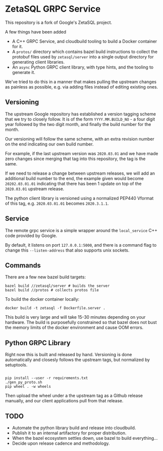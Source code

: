ZetaSQL GRPC Service
====================

This repository is a fork of Google's ZetaSQL project.

A few things have been added

* A C++ GRPC Service, and cloudbuild tooling
  to build a Docker container for it.
* A `protos/` directory which contains bazel build instructions to
  collect the protobuf files used by `zetasql/server` into
  a single output directory for generating client libraries.
* An `async` Python GRPC client library, with type hints, and
  the tooling to generate it.

We've tried to do this in a manner that makes pulling the upstream changes as
painless as possible, e.g. via adding files instead of editing existing ones.


Versioning
----------

The upstream Google repository has established a version tagging scheme that we
try to closely follow. It is of the form `YYYY.MM.BUILD_NO` - a four digit year
followed by the two digit month, and finally the build number for the month.

Our versioning will follow the same scheme, with an extra revision number on
the end indicating our own build number.

For example, if the last upstream version was `2020.03.01` and we have made
zero changes since merging that tag into this repository, the tag is the same.

If we need to release a change between upstream releases, we will add an
additional build number to the end, the example given would become
`20202.03.01.01` indicating that there has been 1 update on top of the
`2020.03.01` upstream release.

The python client library is versioned using a normalized PEP440 Vformat of
this tag, e.g. `2020.03.01.01` becomes `2020.3.1.1`.

Service
-------

The remote grpc service is a simple wrapper around the `local_service`
C++ code provided by Google.

By default, it listens on port `127.0.0.1:5000`, and there is a command flag
to change this `--listen-address` that also supports unix sockets.


Commands
--------

There are a few new bazel build targets:

```console
bazel build //zetasql/server # builds the server
bazel build //protos # collects protos file
```

To build the docker container locally:

```console
docker build -t zetasql -f Dockerfile.server .
```

This build is very large and will take 15-30 minutes depending on your
hardware. The build is purposefully constrained so that bazel does not bust the
memory limits of the docker environment and cause OOM errors.


Python GRPC Library
-------------------

Right now this is built and released by hand. Versioning is done automatically
and closesly follows the upstream tags, but normalized by setuptools.

```console

pip install --user -r requirements.txt
./gen_py_proto.sh
pip wheel . -w wheels
```

Then upload the wheel under a the upstream tag as a Github
release manually, and our client applications pull from that release.

TODO
----

* Automate the python library build and release into cloudbuild.
* Publish it to an internal artifactory for proper distribution.
* When the bazel ecosystem settles down, use bazel to build everything...
* Decide upon release cadence and methodology.
